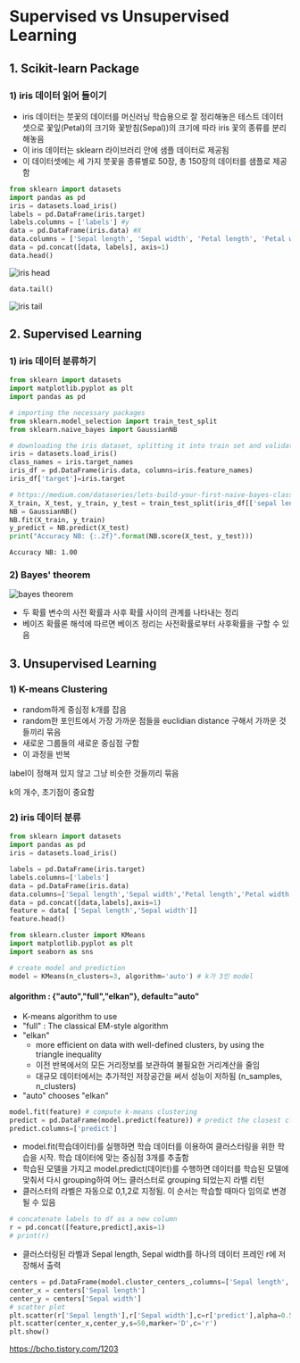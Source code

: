 # Supervised vs Unsupervised Learning

## 1. Scikit-learn Package

### 1) iris 데이터 읽어 들이기
- iris 데이터는 붓꽃의 데이터를 머신러닝 학습용으로 잘 정리해놓은 테스트 데이터 셋으로 꽃잎(Petal)의 크기와 꽃받침(Sepal))의 크기에 따라 iris 꽃의 종류를 분리해놓음
- 이 iris 데이터는 sklearn 라이브러리 안에 샘플 데이터로 제공됨
- 이 데이터셋에는 세 가지 붓꽃을 종류별로 50장, 총 150장의 데이터를 샘플로 제공함

```python
from sklearn import datasets
import pandas as pd
iris = datasets.load_iris()
labels = pd.DataFrame(iris.target)
labels.columns = ['labels'] #y
data = pd.DataFrame(iris.data) #X
data.columns = ['Sepal length', 'Sepal width', 'Petal length', 'Petal width']
data = pd.concat([data, labels], axis=1)
data.head()
```
![iris head](https://github.com/jionchu/TIL/blob/master/AI/images/iris_head.PNG)  
```python
data.tail()
```
![iris tail](https://github.com/jionchu/TIL/blob/master/AI/images/iris_tail.PNG)  

## 2. Supervised Learning
### 1) iris 데이터 분류하기
```python
from sklearn import datasets
import matplotlib.pyplot as plt
import pandas as pd

# importing the necessary packages
from sklearn.model_selection import train_test_split
from sklearn.naive_bayes import GaussianNB

# downloading the iris dataset, splitting it into train set and validation set
iris = datasets.load_iris()
class_names = iris.target_names
iris_df = pd.DataFrame(iris.data, columns=iris.feature_names)
iris_df['target']=iris.target
```
```python
# https://medium.com/dataseries/lets-build-your-first-naive-bayes-classifier-with-python-d31a5140e4bc
X_train, X_test, y_train, y_test = train_test_split(iris_df[['sepal length (cm)', 'sepal width (cm)', 'petal length (cm)', 'petal width (cm)']], iris_df['target'], random_state=0)
NB = GaussianNB()
NB.fit(X_train, y_train)
y_predict = NB.predict(X_test)
print("Accuracy NB: {:.2f}".format(NB.score(X_test, y_test)))
```
```
Accuracy NB: 1.00
```

### 2) Bayes' theorem
![bayes theorem](https://github.com/jionchu/TIL/blob/master/AI/images/bayes_theorem.PNG)  
- 두 확률 변수의 사전 확률과 사후 확률 사이의 관계를 나타내는 정리
- 베이즈 확률론 해석에 따르면 베이즈 정리는 사전확률로부터 사후확률을 구할 수 있음

## 3. Unsupervised Learning
### 1) K-means Clustering
- random하게 중심정 k개를 잡음
- random한 포인트에서 가장 가까운 점들을 euclidian distance 구해서 가까운 것들끼리 묶음
- 새로운 그룹들의 새로운 중심점 구함
- 이 과정을 반복

label이 정해져 있지 않고 그냥 비슷한 것들끼리 묶음

k의 개수, 초기점이 중요함

### 2) iris 데이터 분류
```python
from sklearn import datasets
import pandas as pd
iris = datasets.load_iris()

labels = pd.DataFrame(iris.target)
labels.columns=['labels']
data = pd.DataFrame(iris.data)
data.columns=['Sepal length','Sepal width','Petal length','Petal width']
data = pd.concat([data,labels],axis=1)
feature = data[ ['Sepal length','Sepal width']]
feature.head()
```
```python
from sklearn.cluster import KMeans
import matplotlib.pyplot as plt
import seaborn as sns

# create model and prediction
model = KMeans(n_clusters=3, algorithm='auto') # k가 3인 model
```
#### algorithm : {"auto","full","elkan"}, default="auto"
- K-means algorithm to use
- "full" : The classical EM-style algorithm
- "elkan"
  - more efficient on data with well-defined clusters, by using the triangle inequality
  - 이전 반복에서의 모든 거리정보를 보관하여 불필요한 거리계산을 줄임
  - 대규모 데이터에서는 추가적인 저장공간을 써서 성능이 저하됨 (n_samples, n_clusters)
- "auto" chooses "elkan"
```python
model.fit(feature) # compute k-means clustering
predict = pd.DataFrame(model.predict(feature)) # predict the closest cluster each sample in X belongs to
predict.columns=['predict']
```
- model.fit(학습데이터)를 실행하면 학습 데이터를 이용하여 클러스터링을 위한 학습을 시작. 학습 데이터에 맞는 중심점 3개를 추출함
- 학습된 모델을 가지고 model.predict(데이터)를 수행하면 데이터를 학습된 모델에 맞춰서 다시 grouping하여 어느 클러스터로 grouping 되었는지 라벨 리턴
- 클러스터의 라벨은 자동으로 0,1,2로 지정됨. 이 순서는 학습할 때마다 임의로 변경될 수 있음


```python
# concatenate labels to df as a new column
r = pd.concat([feature,predict],axis=1)
# print(r)
```
- 클러스터링된 라벨과 Sepal length, Sepal width를 하나의 데이터 프레인 r에 저장해서 출력

```python
centers = pd.DataFrame(model.cluster_centers_,columns=['Sepal length','Sepal width'])
center_x = centers['Sepal length']
center_y = centers['Sepal width']
# scatter plot
plt.scatter(r['Sepal length'],r['Sepal width'],c=r['predict'],alpha=0.5)
plt.scatter(center_x,center_y,s=50,marker='D',c='r')
plt.show()
```
https://bcho.tistory.com/1203
